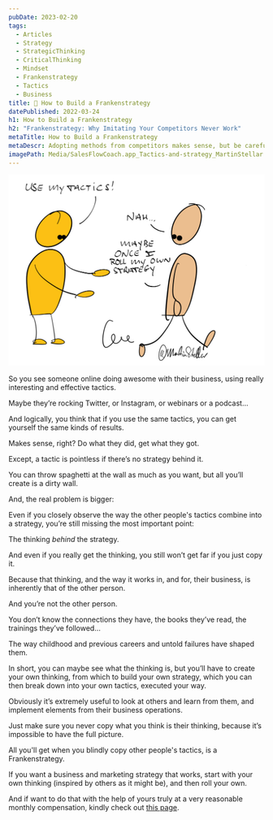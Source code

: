 ```yaml
---
pubDate: 2023-02-20
tags:
  - Articles
  - Strategy
  - StrategicThinking
  - CriticalThinking
  - Mindset
  - Frankenstrategy
  - Tactics
  - Business
title: 📄 How to Build a Frankenstrategy
datePublished: 2022-03-24
h1: How to Build a Frankenstrategy
h2: "Frankenstrategy: Why Imitating Your Competitors Never Work"
metaTitle: How to Build a Frankenstrategy
metaDescr: Adopting methods from competitors makes sense, but be careful you don't end up building a Frankenstrategy. Read on to see how easily that can happen, to you as well
imagePath: Media/SalesFlowCoach.app_Tactics-and-strategy_MartinStellar.png
---
```


![](Media/SalesFlowCoach.app_Tactics-and-strategy_MartinStellar.png)

So you see someone online doing awesome with their business, using really interesting and effective tactics.

Maybe they’re rocking Twitter, or Instagram, or webinars or a podcast…

And logically, you think that if you use the same tactics, you can get yourself the same kinds of results.

Makes sense, right? Do what they did, get what they got.

Except, a tactic is pointless if there’s no strategy behind it.

You can throw spaghetti at the wall as much as you want, but all you’ll create is a dirty wall.

And, the real problem is bigger:

Even if you closely observe the way the other people's tactics combine into a strategy, you’re still missing the most important point:

The thinking *behind* the strategy.

And even if you really get the thinking, you still won’t get far if you just copy it.

Because that thinking, and the way it works in, and for, their business, is inherently that of the other person.

And you’re not the other person.

You don’t know the connections they have, the books they’ve read, the trainings they’ve followed…

The way childhood and previous careers and untold failures have shaped them.

In short, you can maybe see what the thinking is, but you’ll have to create your own thinking, from which to build your own strategy, which you can then break down into your own tactics, executed your way.

Obviously it’s extremely useful to look at others and learn from them, and implement elements from their business operations.

Just make sure you never copy what you think is their thinking, because it’s impossible to have the full picture.

All you'll get when you blindly copy other people's tactics, is a Frankenstrategy.

If you want a business and marketing strategy that works, start with your own thinking (inspired by others as it might be), and then roll your own.

And if want to do that with the help of yours truly at a very reasonable monthly compensation, kindly check out [this page](https://salesflowcoach.app/get-personal/).
